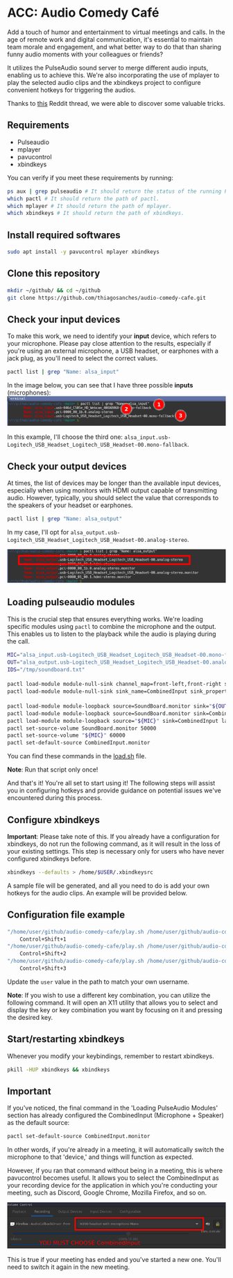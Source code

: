 # ACC: Audio Comedy Café

Add a touch of humor and entertainment to virtual meetings and calls. In the age of remote work and digital communication, it's essential to maintain team morale and engagement, and what better way to do that than sharing funny audio moments with your colleagues or friends?

It utilizes the PulseAudio sound server to merge different audio inputs, enabling us to achieve this. We're also incorporating the use of mplayer to play the selected audio clips and the xbindkeys project to configure convenient hotkeys for triggering the audios.

Thanks to [this](https://www.reddit.com/r/archlinux/comments/rlpaj9/pulseaudio_redirecting_audio_file_to_input) Reddit thread, we were able to discover some valuable tricks.

## Requirements
- Pulseaudio
- mplayer
- pavucontrol
- xbindkeys

You can verify if you meet these requirements by running:

```bash
ps aux | grep pulseaudio # It should return the status of the running PulseAudio.
which pactl # It should return the path of pactl.
which mplayer # It should return the path of mplayer.
which xbindkeys # It should return the path of xbindkeys.
```

## Install required softwares

```bash
sudo apt install -y pavucontrol mplayer xbindkeys
```

## Clone this repository

```bash
mkdir ~/github/ && cd ~/github
git clone https://github.com/thiagosanches/audio-comedy-cafe.git
```


## Check your input devices

To make this work, we need to identify your **input** device, which refers to your microphone. Please pay close attention to the results, especially if you're using an external microphone, a USB headset, or earphones with a jack plug, as you'll need to select the correct values.

```bash
pactl list | grep "Name: alsa_input"
```

In the image below, you can see that I have three possible **inputs** (microphones):
![Alt text](image.png)

In this example, I'll choose the third one: `alsa_input.usb-Logitech_USB_Headset_Logitech_USB_Headset-00.mono-fallback`.

## Check your output devices

At times, the list of devices may be longer than the available input devices, especially when using monitors with HDMI output capable of transmitting audio. However, typically, you should select the value that corresponds to the speakers of your headset or earphones.


```bash
pactl list | grep "Name: alsa_output"
```

In my case, I'll opt for `alsa_output.usb-Logitech_USB_Headset_Logitech_USB_Headset-00.analog-stereo`.

![Alt text](image-1.png)

## Loading pulseaudio modules

This is the crucial step that ensures everything works. We're loading specific modules using `pactl` to combine the microphone and the output. This enables us to listen to the playback while the audio is playing during the call.


```bash
MIC="alsa_input.usb-Logitech_USB_Headset_Logitech_USB_Headset-00.mono-fallback"
OUT="alsa_output.usb-Logitech_USB_Headset_Logitech_USB_Headset-00.analog-stereo"
IDS="/tmp/soundboard.txt"

pactl load-module module-null-sink channel_map=front-left,front-right sink_name=SoundBoard >> "${IDS}"
pactl load-module module-null-sink sink_name=CombinedInput sink_properties=device.description="CombinedInput" >> "${IDS}"

pactl load-module module-loopback source=SoundBoard.monitor sink="${OUT}" latency_msec=1 >> "${IDS}"
pactl load-module module-loopback source=SoundBoard.monitor sink=CombinedInput latency_msec=1 >> "${IDS}"
pactl load-module module-loopback source="${MIC}" sink=CombinedInput latency_msec=1 >> "${IDS}"
pactl set-source-volume SoundBoard.monitor 50000
pactl set-source-volume "${MIC}" 60000
pactl set-default-source CombinedInput.monitor
```

You can find these commands in the [load.sh](./load.sh) file.

**Note**: Run that script only once!

And that's it! You're all set to start using it! The following steps will assist you in configuring hotkeys and provide guidance on potential issues we've encountered during this process.

## Configure xbindkeys

**Important**: Please take note of this. If you already have a configuration for xbindkeys, do not run the following command, as it will result in the loss of your existing settings. This step is necessary only for users who have never configured xbindkeys before.

```bash
xbindkeys --defaults > /home/$USER/.xbindkeysrc
```

A sample file will be generated, and all you need to do is add your own hotkeys for the audio clips. An example will be provided below.


## Configuration file example

```bash
"/home/user/github/audio-comedy-cafe/play.sh /home/user/github/audio-comedy-cafe/audio1.mp3"
    Control+Shift+1
"/home/user/github/audio-comedy-cafe/play.sh /home/user/github/audio-comedy-cafe/audio2.mp3"
    Control+Shift+2
"/home/user/github/audio-comedy-cafe/play.sh /home/user/github/audio-comedy-cafe/audio3.mp3"
    Control+Shift+3
```

Update the `user` value in the path to match your own username.

**Note**: If you wish to use a different key combination, you can utilize the following command. It will open an X11 utility that allows you to select and display the key or key combination you want by focusing on it and pressing the desired key.


## Start/restarting xbindkeys

Whenever you modify your keybindings, remember to restart xbindkeys.

```bash
pkill -HUP xbindkeys && xbindkeys
```

## Important

If you've noticed, the final command in the 'Loading PulseAudio Modules' section has already configured the CombinedInput (Microphone + Speaker) as the default source:

```bash
pactl set-default-source CombinedInput.monitor
```

In other words, if you're already in a meeting, it will automatically switch the microphone to that 'device,' and things will function as expected.

However, if you ran that command without being in a meeting, this is where pavucontrol becomes useful. It allows you to select the CombinedInput as your recording device for the application in which you're conducting your meeting, such as Discord, Google Chrome, Mozilla Firefox, and so on.

![Alt text](image-2.png)

This is true if your meeting has ended and you've started a new one. You'll need to switch it again in the new meeting.
